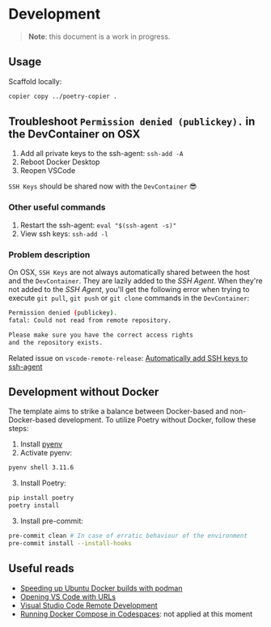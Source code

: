 # Development

> **Note**: this document is a work in progress.

## Usage

Scaffold locally:
```bash
copier copy ../poetry-copier .
```

## Troubleshoot `Permission denied (publickey).` in the DevContainer on OSX

1. Add all private keys to the ssh-agent: `ssh-add -A`
2. Reboot Docker Desktop
3. Reopen VSCode

`SSH Keys` should be shared now with the `DevContainer` 😎

### Other useful commands

1. Restart the ssh-agent: `eval "$(ssh-agent -s)"`
2. View ssh keys: `ssh-add -l`

### Problem description
On OSX, `SSH Keys` are not always automatically shared between the host and the `DevContainer`. They are lazily added to 
the *SSH Agent*. When they're not added to the *SSH Agent*, you'll get the following error when trying to execute 
`git pull`, `git push` or `git clone` commands in the `DevContainer`:
```bash
Permission denied (publickey).
fatal: Could not read from remote repository.

Please make sure you have the correct access rights
and the repository exists.
```

Related issue on `vscode-remote-release`: [Automatically add SSH keys to ssh-agent](https://github.com/microsoft/vscode-remote-release/issues/4024)

## Development without Docker

The template aims to strike a balance between Docker-based and non-Docker-based development. To utilize Poetry without Docker, follow these steps:

1. Install [pyenv](https://github.com/pyenv/pyenv?tab=readme-ov-file#installation)
2. Activate pyenv: 
```bash 
pyenv shell 3.11.6
```
3. Install Poetry: 
```bash 
pip install poetry
poetry install
```
3. Install pre-commit:
```bash
pre-commit clean # In case of erratic behaviour of the environment
pre-commit install --install-hooks
```

## Useful reads

- [Speeding up Ubuntu Docker builds with podman](https://www.declarativesystems.com/2020/02/27/speeding-up-ubuntu-docker-builds-with-podman.html)
- [Opening VS Code with URLs](https://github.com/Microsoft/vscode-docs/blob/main/docs/editor/command-line.md#opening-vs-code-with-urls)
- [Visual Studio Code Remote Development](https://github.com/microsoft/vscode-remote-release)
- [Running Docker Compose in Codespaces](https://notes.alexkehayias.com/running-docker-compose-in-codespaces/): not applied at this moment
